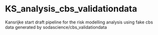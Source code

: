 # KS_analysis_cbs_validationdata
Kansrijke start draft pipeline for the risk modelling analysis using fake cbs data generated by sodascience/cbs_validationdata
